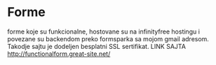 # Forme
forme koje su funkcionalne, hostovane su na infinityfree hostingu i povezane su backendom preko formsparka sa mojom gmail adresom. Takodje sajtu je dodeljen besplatni SSL sertifikat.
LINK SAJTA http://functionalform.great-site.net/
